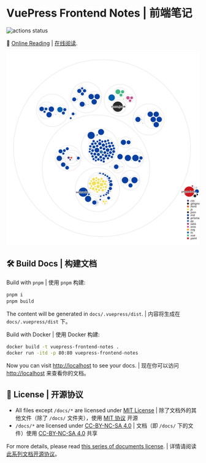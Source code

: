 # VuePress Frontend Notes | 前端笔记

![actions status](https://img.shields.io/github/actions/workflow/status/Sun-ZhenXing/vuepress-frontend-notes/deploy-docs.yml?branch=main)

🚀 [Online Reading](https://blog.alexsun.top/vuepress-frontend-notes/) | [在线阅读](https://blog.alexsun.top/vuepress-frontend-notes/).

![project diagram](./diagram.svg)

## 🛠️ Build Docs | 构建文档

Build with `pnpm` | 使用 `pnpm` 构建:

```bash
pnpm i
pnpm build
```

The content will be generated in `docs/.vuepress/dist`. | 内容将生成在 `docs/.vuepress/dist` 下。

Build with Docker | 使用 Docker 构建:

```bash
docker build -t vuepress-frontend-notes .
docker run -itd -p 80:80 vuepress-frontend-notes
```

Now you can visit <http://localhost> to see your docs. | 现在你可以访问 <http://localhost> 来查看你的文档。

## 📜 License | 开源协议

- All files except `/docs/*` are licensed under [MIT License](https://mit-license.org/) | 除了文档外的其他文件（除了 `/docs/` 文件夹），使用 [MIT 协议](https://mit-license.org/) 开源
- `/docs/*` are licensed under [CC-BY-NC-SA 4.0](https://creativecommons.org/licenses/by-nc-sa/4.0/) | 文档（即 `/docs/` 下的文件）使用 [CC-BY-NC-SA 4.0](https://creativecommons.org/licenses/by-nc-sa/4.0/) 共享

For more details, please read [this series of documents license](https://github.com/Sun-ZhenXing/Sun-ZhenXing.github.io#%E5%BC%80%E6%BA%90%E5%8D%8F%E8%AE%AE). | 详情请阅读 [此系列文档开源协议](https://github.com/Sun-ZhenXing/Sun-ZhenXing.github.io#%E5%BC%80%E6%BA%90%E5%8D%8F%E8%AE%AE)。

